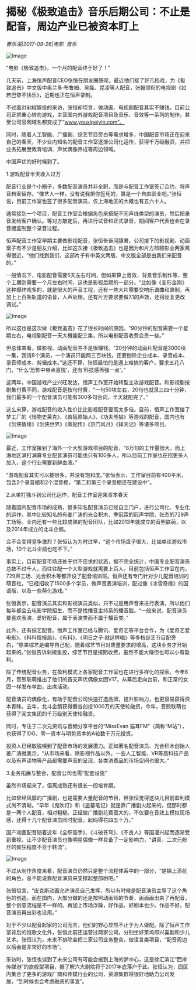 # 揭秘《极致追击》音乐后期公司：不止是配音，周边产业已被资本盯上

*曹乐溪|2017-09-26|电影 
                                                音乐*

![Image](http://si1.go2yd.com/get-image/0IeJAFFFRxo)

“电影《极致追击》，一个月的配音终于好了！”

几天前，上海恒声配音CEO张恒在朋友圈感叹。最近他们接了好几档戏，为《极致追击》中文版中奥兰多·布鲁姆、吴磊、昆凌等人配音，张翰领衔的电视剧《如若巴黎不快乐》，近期也正在恒声录制。

不过面对剁椒娱投的采访，张恒却坦言，做动画、电视剧配音其实不赚钱，目前公司正把重心转向游戏，主营国内外游戏配音项目及音乐、音效等一系列的制作，甚至公司官网域名都变成了“www.youxipeiyin.com”。

同时，随着人工智能、广播剧、综艺节目旁白等需求增多，中国配音市场正在迎来自己的春天，不少业内知名的配音工作室逐渐公司化运作，获得千万级融资，并把业务拓展至教育培训、声优偶像养成等周边领域。

中国声优的好时候到了。

1.游戏配音半天收入过万

配音行业是个小圈子，多数配音演员并非全职，而是与配音工作室签订合约，将声音档案留存。“像艺人一样，没有说我把你签死的，算是一个自由职业吧。”张恒说，目前工作室也签了很多配音演员，仅上海地区的大概也有五六十人。

通常接到一个项目，配音工作室会根据角色来搭配不同声线类型的演员，然后把录音发给客户确认。等对方敲定后，再进行试音和正式录音，期间客户代表也会在录音棚监制整个录音过程。

恒声配音工作室早期主要做影视配音，张恒告诉河豚君，公司接下的影视剧、动画案子有不少是朋友介绍，比如这次接《极致追击》也是因为和片方熙颐影业两家离得很近，“他们找到我们，这部片子有中英文两版，中文版全部是由我们来配音的。”

一般情况下，电影配音需要5天左右时间，但如果算上音效，背景音乐制作等，整个工期则需要一个月左右时间，这也是影视后期的一部分。“比如像《变形金刚》这种爆炸戏多的，就是很大的声音工程，还有一些大片需要交响乐谱曲和录制，再加上上百条轨道的语音，人声处理，还有片方要求要做7.1的声效，还得反复更改调试。”

![Image](http://si1.go2yd.com/get-image/0IeJAAZvmls)

所以这也是这次做《极致追击》花了很长时间的原因。“90分钟的配音需要一个星期左右，电视剧配音一天大概能配三集，所以电影配音收费会贵一些。”

但总体来看，做影视、动画配音并不是很赚钱。“20分钟的动画片配音是3000块一集，我请8个演员，一个演员只能两三百块钱，还要刨除企业成本、录音成本、录音师成本、剪辑成本。”这还不算，张恒最怕的是遇上难搞的客户，要求五花八门，“什么’恐怖中带点喜悦’，还有’科技感再强一点’。”

这两年，中国游戏产业兴旺发达，恒声工作室开始转型主攻游戏配音。和影视剧按剧集付费不同，游戏配音是按句付费，“一句50块左右，20句也就录三四十分钟，我们最多的一个配音演员可能有300多句台词，半天就配完了。”

这么来算，游戏配音的收入性价比比影视配音要高太多倍。目前，恒声工作室接了梦工厂的《怪物史莱克》、《疯狂原始人》、《功夫熊猫》等游戏的配音，国内也有《剑侠情缘》《剑侠世界》《熹妃传》《京门风月》《择天记》等诸多项目。

![Image](http://si1.go2yd.com/get-image/0IeJACCSo0O)

最近，工作室接到了海外一个大型游戏项目的配音，“8万句的工作量很大，而上海地区满打满算专业配音演员可能也只有100多人，所以目前工作室也在招更多人加入，这个行业需要新鲜血液。”

“游戏配音其实可以接很多，并没有饱和度。”张恒表示，工作室目前有400平米，包含2个录音棚和2个混音棚，“第二和第三个录音棚还在建设中”。

2.从单打独斗到公司化运作，配音工作室迎来资本春天

随着国内配音市场的成熟，很多知名配音演员已经自立门户，进行公司化、专业化的运作，其中比较知名的有姜广涛的光合积木、季冠霖的冠声学院、张杰的729声工场等。业内还有一些比较成熟的配音团队，比如2013年就成立的音熊联萌，以及2014年成立的北斗企鹅。

会不会变得竞争激烈？张恒认为为时过早，“这个市场盘子很大，比如单论游戏市场，10个北斗企鹅也吃不下。”

事实上，目前配音市场还处于供不应求的状态，据不完全统计，中国专业配音演员总数不过千人，而往往配一个大型游戏就需要上百人。目前包括恒声工作室在内，729声工场、光合积木等都开设了配音培训班。恒声还有专门针对少儿配音培训的萌音社，“已经招收了1500多个学员，做声音表演培训，配过像《冰雪奇缘》的国语版，以及一些萌化游戏。”

张恒表示，配音演员其实和影视演员类似，只不过是用声音来进行表演，所以他们每年都会去电影学院招生，而不是找播音主持系的播音腔。“一般来说，配音演员要喜欢表演，爱好配音，属于表演类而不属于播音类。”

此外，还有综艺配音。恒声工作室已经与腾讯、爱奇艺等平台合作，为《爱奇艺爱电影》、《科科情报局》、《有料》、《明日之子·就这样唱》等多档综艺节目配旁白，“原来综艺是编导自己配，随着综艺节目对质量要求的增高，这块业务才开始起来的。”张恒告诉剁椒鱼投，综艺节目是按期收费，虽然不能大赚但也可以小有盈利。

除了传统配音业务，在盈利模式上各家配音工作室也在进行多样化的探索。今年6月，音熊联萌推出了他们的首支声优偶像女团V17，从幕后走向台前，和正常的女团一样发布单曲，出席活动。

配音演员的偶像化，有助于配音公司快速打造品牌，提升影响力，也更容易获得资本青睐。去年，北斗企鹅获得磐谷创投1000万的天使轮融资，今年，音熊联萌也获得了阅文集团的千万级别天使轮融资。

同时，专注于二次元资讯与音频分享平台的“MissEvan 猫耳FM”（简称“M站”），也获得了IDG、零一资本与明势资本的A轮数千万元投资。

投资人已经敏锐嗅到了配音市场的发展潜力。正如著名配音演员、光合积木创始人姜广涛就表示，“从市场来看，除影视作品以外，一些人工智能、VR等高科技产品以及有声读物等产品都需要声音的呈现，各类消费品的市场空间也很大。”

3.业务拓展与整合，配音公司也需“配套设施”

虽然市场起来了，但离成熟还有很长一段培育期。

比如曾经风靡的广播剧，也是需要大量配音的节目，但张恒觉得这块儿目前盈利模式尚不清晰。“早年《鬼吹灯》和《盗墓笔记》就是靠广播剧火起来的，但那时都是一两个人配音，相对粗糙。正经做广播剧花费蛮大的，不仅要在音效上模拟现场感，还得十几个配音演员同时配音，起码得花四五十万。”

国产动画配音随着近年《全职高手》、《斗破苍穹》、《不良人》等国漫兴起而逐渐受到重视，让不少配音演员也像明星偶像一样具备了一定影响力，“讲真，二次元粉丝的疯狂程度不亚于韩流”。

![Image](http://si1.go2yd.com/get-image/0IeJADkg8vY)

不过从制作角度来看，配音演员仍然只是整个流程体系中的一部分，“是锦上添花的角色，总不能说靠配音演员来支撑起整部剧吧。”

张恒坦言，“皮克斯动画允许演员自己发挥，所以有时候是配音演员主导了这个角色的创造。而在国内，大部分做的还是按照动画师的节奏，画面画出来了再配音，整个创意流程是不一样的。再加上市场浮躁，好作品、好剧本也少。作品不好，配音演员再出彩也没用。”

对于不少以配音起家的公司而言，他们的野心显然不止于为人做配。除了恒声工作室背后的恒歌文化外，张恒此前还运营过两家公司，分别坐好莱坞即兴喜剧和少儿艺术。张恒认为，未来不排除会把三家公司业务整合，做语言类项目，“配音周边以后会是非常好的市场”。

采访时，张恒也谈到了未来公司有可能会搬到上海的梦中心，这是徐汇滨江“西岸传媒港”的旗舰型项目，据了解六大剧院将于2017年底落户于此。张恒认为，园区内集合了更多的游戏厂商和传媒行业的公司，资源集群将很好地助力公司发展，“到时候也会考虑融资的事宜”。

